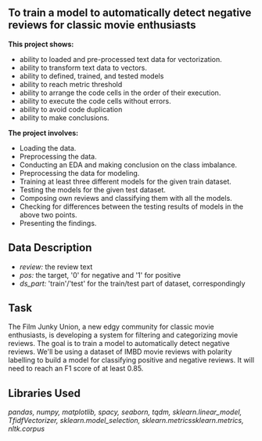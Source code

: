 ## To train a model to automatically detect negative reviews for classic movie enthusiasts

**This project shows:**
- ability to loaded and pre-processed text data for vectorization.
- ability to transform text data to vectors.
- ability to defined, trained, and tested models
- ability to reach metric threshold
- ability to arrange the code cells in the order of their execution.
- ability to execute the code cells without errors.
- ability to avoid code duplication
- ability to make conclusions.

**The project involves:**
- Loading  the data.
- Preprocessing the data.
- Conducting an EDA and making conclusion on the class imbalance.
- Preprocessing the data for modeling.
- Training at least three different models for the given train dataset.
- Testing the models for the given test dataset.
- Composing own reviews and classifying them with all the models.
- Checking for differences between the testing results of models in the above two points.
- Presenting the findings.

## Data Description
- *review:* the review text
- *pos:* the target, '0' for negative and '1' for positive
- *ds_part:* 'train'/'test' for the train/test part of dataset, correspondingly

## Task
The Film Junky Union, a new edgy community for classic movie enthusiasts, is developing a system for filtering and categorizing movie reviews. The goal is to train a model to automatically detect negative reviews. We'll be using a dataset of IMBD movie reviews with polarity labelling to build a model for classifying positive and negative reviews. It will need to reach an F1 score of at least 0.85.

## Libraries Used
_pandas, numpy, matplotlib, spacy, seaborn, tqdm, sklearn.linear_model, TfidfVectorizer, sklearn.model_selection, sklearn.metricssklearn.metrics, nltk.corpus_

